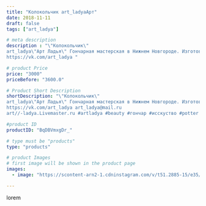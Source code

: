 ```yaml
---
title: "Колокольчик art_ladyaАрт"
date: 2018-11-11
draft: false
tags: ["art_ladya"]

# meta description
description : "\"Колокольчик\" 
art_ladya\"Арт Ладья\" Гончарная мастерская в Нижнем Новгороде. Изготовление керамики и мастер//-классы по обучению. 
https://vk.com/art_ladya "

# product Price
price: "3000"
priceBefore: "3600.0"

# Product Short Description
shortDescription: "\"Колокольчик\" 
art_ladya\"Арт Ладья\" Гончарная мастерская в Нижнем Новгороде. Изготовление керамики и мастер//-классы по обучению. 
https://vk.com/art_ladya art_ladya@mail.ru 
art//-ladya.Livemaster.ru #artladya #beauty #гончар #исскуство #potter #керамикаручнаяработа #керамиканазаказ #handmade #керамика #колокольчик #эксклюзивнаякерамика #decor #ceramicar #nntoday #claygoods #picture #earthenware #ceramic #magic #ceramica #авторскаякерамика #accessories #украшенияручнойработы #decorations #ярмаркамастеров #bell"

#product ID
productID: "BqDBVmxgDr_"

# type must be "products"
type: "products"

# product Images
# first image will be shown in the product page
images:
  - image: "https://scontent-arn2-1.cdninstagram.com/v/t51.2885-15/e35/43282933_141433813496030_3246937288785984281_n.jpg?se=7&tp=1&_nc_ht=scontent-arn2-1.cdninstagram.com&_nc_cat=102&_nc_ohc=_lxnHBnMoWcAX-6pAEh&ccb=7-4&oh=827e49296e44b5e8fb1971f1eabd1031&oe=608316FC&_nc_sid=86f79a&ig_cache_key=MTkxMDM3NjU0OTcyMzQyMTQzOQ%3D%3D.2-ccb7-4"

---
```

lorem
